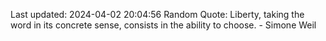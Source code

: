 Last updated: 2024-04-02 20:04:56
Random Quote: Liberty, taking the word in its concrete sense, consists in the ability to choose. - Simone Weil